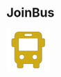 # JoinBus

<div>
  <img src="https://github.com/otavio27/JoinBus/blob/master/front-end/JoinBus/src/assets/joinbus.png" style="width: 100px; height: 100px">
</div>
